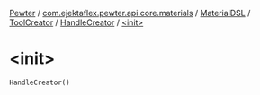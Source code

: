 [Pewter](../../../../index.md) / [com.ejektaflex.pewter.api.core.materials](../../../index.md) / [MaterialDSL](../../index.md) / [ToolCreator](../index.md) / [HandleCreator](index.md) / [&lt;init&gt;](./-init-.md)

# &lt;init&gt;

`HandleCreator()`